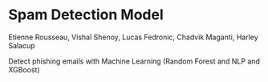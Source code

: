 # Spam Detection Model
Etienne Rousseau, Vishal Shenoy, Lucas Fedronic, Chadvik Maganti, Harley Salacup

Detect phishing emails with Machine Learning (Random Forest and NLP and XGBoost)
